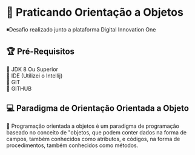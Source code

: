 <h1>🚀 Praticando Orientação a Objetos</h1>
<p>
 ◾Desafio realizado junto a plataforma Digital Innovation One
</p>

<h2>🏆 Pré-Requisitos</h2>

<p>
  🔸 JDK 8 Ou Superior</br>
  🔸 IDE (Utilizei o Intellij)</br>
  🔸 GIT</br>
  🔸 GITHUB</br>
</p>

<h2>💻 Paradigma de Orientação Orientada a Objeto</h2>
    
<p>  
 📘 Programação orientada a objetos é um paradigma de programação baseado no conceito de "objetos, 
 que podem conter dados na forma de campos, também conhecidos como atributos, e códigos, na forma de procedimentos, também conhecidos como métodos.
</p>
